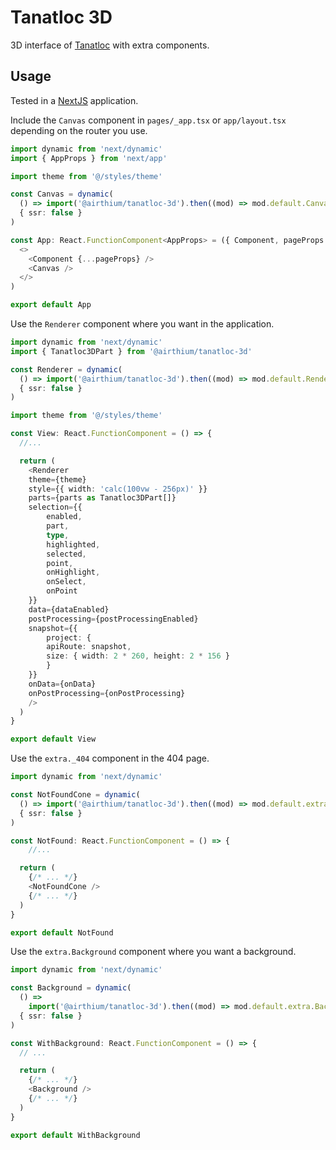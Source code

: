# Tanatloc 3D

3D interface of [Tanatloc](https://tanatloc.com/) with extra components.

## Usage

Tested in a [NextJS](https://nextjs.org/) application.

Include the `Canvas` component in `pages/_app.tsx` or `app/layout.tsx` depending on the router you use.

```ts
import dynamic from 'next/dynamic'
import { AppProps } from 'next/app'

import theme from '@/styles/theme'

const Canvas = dynamic(
  () => import('@airthium/tanatloc-3d').then((mod) => mod.default.Canvas),
  { ssr: false }
)

const App: React.FunctionComponent<AppProps> = ({ Component, pageProps }) => (
  <>
    <Component {...pageProps} />
    <Canvas />
  </>
)

export default App
```

Use the `Renderer` component where you want in the application.

```ts
import dynamic from 'next/dynamic'
import { Tanatloc3DPart } from '@airthium/tanatloc-3d'

const Renderer = dynamic(
  () => import('@airthium/tanatloc-3d').then((mod) => mod.default.Renderer),
  { ssr: false }
)

import theme from '@/styles/theme'

const View: React.FunctionComponent = () => {
  //...

  return (
	<Renderer
	theme={theme}
	style={{ width: 'calc(100vw - 256px)' }}
	parts={parts as Tanatloc3DPart[]}
	selection={{
		enabled,
		part,
		type,
		highlighted,
		selected,
		point,
		onHighlight,
		onSelect,
		onPoint
	}}
	data={dataEnabled}
	postProcessing={postProcessingEnabled}
	snapshot={{
		project: {
		apiRoute: snapshot,
		size: { width: 2 * 260, height: 2 * 156 }
		}
	}}
	onData={onData}
	onPostProcessing={onPostProcessing}
	/>
  )
}

export default View
```

Use the `extra._404` component in the 404 page.

```ts
import dynamic from 'next/dynamic'

const NotFoundCone = dynamic(
  () => import('@airthium/tanatloc-3d').then((mod) => mod.default.extra._404),
  { ssr: false }
)

const NotFound: React.FunctionComponent = () => {
	//...

  return (
	{/* ... */}
	<NotFoundCone />
	{/* ... */}
  )
}

export default NotFound
```

Use the `extra.Background` component where you want a background.

```ts
import dynamic from 'next/dynamic'

const Background = dynamic(
  () =>
    import('@airthium/tanatloc-3d').then((mod) => mod.default.extra.Background),
  { ssr: false }
)

const WithBackground: React.FunctionComponent = () => {
  // ...

  return (
	{/* ... */}
	<Background />
	{/* ... */}
  )
}

export default WithBackground
```
